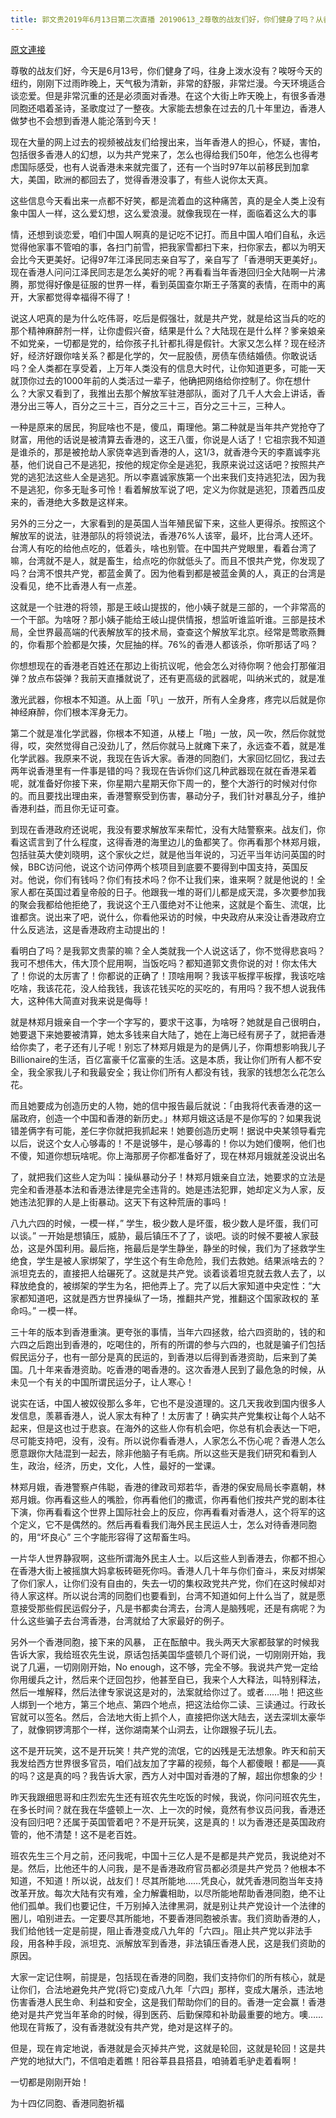 ```yaml
---
title: 郭文贵2019年6月13日第二次直播 20190613_2尊敬的战友们好，你们健身了吗？从香港反送中抗议运动看到了．人心．信仰．虚假．欺骗．各种人性的表演，共产党的邪恶远远超出人们的想象，对14亿同胞和香港人民的威胁和残害程度……
---
```


[原文連接](https://gnews.org/ThreadView/53482630)

尊敬的战友们好，今天是6月13号，你们健身了吗，往身上泼水没有？唉呀今天的纽约，刚刚下过雨昨晚上，天气极为清新，非常的舒服，非常烂漫。今天环境适合谈恋爱。但是非常沉重的还是必须面对香港。在这个大街上昨天晚上，有很多香港同胞还唱着圣诗，圣歌度过了一整夜。大家能去想象在过去的几十年里边，香港人做梦也不会想到香港人能沦落到今天！ 


现在大量的网上过去的视频被战友们给搜出来，当年香港人的担心，怀疑，害怕，包括很多香港人的幻想，以为共产党来了，怎么也得给我们50年，他怎么也得考虑国际感受，也有人说香港未来就完蛋了，还有一个当时97年以前移民到加拿大，美国，欧洲的都回去了，觉得香港没事了，有些人说你太天真。 


这些信息今天看出来一点都不好笑，都是流着血的这种痛苦，真的是全人类上没有象中国人一样，这么爱幻想，这么爱浪漫。就像我现在一样，面临着这么大的事

情，还想到谈恋爱，咱们中国人啊真的是记吃不记打。而且中国人咱们自私，永远觉得他家事不管咱的事，各扫门前雪，把我家雪都扫下来，扫你家去，都以为明天会比今天更美好。记得97年江泽民同志亲自写了，亲自写了「香港明天更美好」。现在香港人问问江泽民同志是怎么美好的呢？再看看当年香港回归全大陆啊一片沸腾，那觉得好像是征服的世界一样，看到英国查尔斯王子落寞的表情，在雨中的离开，大家都觉得幸福得不得了！ 


说这人吧真的是为什么吃伟哥，吃后是假强壮，就是共产党，就是给这当兵的吃的那个精神麻醉剂一样，让你虚假兴奋，结果是什么？大陆现在是什么样？爹亲娘亲不如党亲，一切都是党的，给你孩子扎针都扎得是假针。大家又怎么样？现在经济好，经济好跟你啥关系？都是化学的，欠一屁股债，房债车债结婚债。你敢说话吗？全人类都在享受着，上万年人类没有的信息大时代，让你知道更多，可能一天就顶你过去的1000年前的人类活过一辈子，他确把网络给你控制了。你在想什么？大家又看到了，我推出去那个解放军驻港部队，面对了几千人大会上讲话，香港分出三等人，百分之三十三，百分之三十三，百分之三十三，三种人。 


一种是原来的居民，狗屁啥也不是，傻瓜，甭理他。第二种就是当年共产党抢夺了财富，用他的话说是被清算去香港的，这王八蛋，你说是人话了！它祖宗我不知道是谁杀的，那是被抢劫人家侥幸逃到香港的人，这1/3，就香港今天的李嘉诚李兆基，他们说自己不是逃犯，按他的规定你全是逃犯，我原来说过这话吧？按照共产党的逃犯法这些人全是逃犯。所以李嘉诚家族第一个出来我们支持逃犯法，因为我不是逃犯，你多无耻多可怜！看着解放军说了吧，定义为你就是逃犯，顶着西瓜皮来的，香港绝大多数是这样来。 


另外的三分之一，大家看到的是英国人当年殖民留下来，这些人更得杀。按照这个解放军的说法，驻港部队的将领说法，香港76%人该宰，最坏，比台湾人还坏。台湾人有吃的给他点吃的，低着头，啥也别管。在中国共产党眼里，看着台湾了嘛，台湾就不是人，就是畜生，给点吃的你就低头了。而且不恨共产党，你发现了吗？台湾不恨共产党，都蓝金黄了。因为他看到都是被蓝金黄的人，真正的台湾是没看见，绝不比香港人有一点差。 


这就是一个驻港的将领，那是王岐山提拔的，他小姨子就是三部的，一个非常高的一个干部。为啥呀？那小姨子能给王岐山提供情报，想监听谁监听谁。三部是技术局，全世界最高端的代表解放军的技术局，查查这个解放军北京。经常是莺歌燕舞的，你看那个脸都是欠揍，欠屁抽的样。76%的香港人都该杀，你听那话了吗？ 

你想想现在的香港老百姓还在那边上街抗议呢，他会怎么对待你啊？他会打那催泪弹？放点布袋弹？我前天直播就说了，还有更高级的武器呢，叫纳米式的，就是准

激光武器，你根本不知道。从上面「叭」一放开，所有人全身疼，疼完以后就是你神经麻醉，你们根本浑身无力。 

  

第二个就是准化学武器，你根本不知道，从楼上「啪」一放，风一吹，然后你就觉得，哎，突然觉得自己没劲儿了，然后你就马上就瘫下来了，永远查不着，就是准化学武器。我原来不说，我现在告诉大家。香港的同胞们，大家回忆回忆，我过去两年说香港里有一件事是错的吗？我现在告诉你们这几种武器现在就在香港呆着呢，就准备好你接下来，你星期六星期天你下周一的，整个大游行的时候对付你的。而且要找出理由来，香港警察受到伤害，暴动分子，我们针对暴乱分子，维护香港利益，而且你无证可查。 

  

到现在香港政府还说呢，我没有要求解放军来帮忙，没有大陆警察来。战友们，你看这谎言到了什么程度，这得香港的海里边儿的鱼都笑了。你再看那个林郑月娥，包括驻英大使刘晓明，这个家伙之烂，就是他当年说的，习近平当年访问英国的时候，BBC访问他，说这个访问停两个核项目到底要不要得到中国支持，英国反对。他说，你们有钱吗？你们有技术吗？你不让我们来，谁来啊？就是他说的！全家人都在英国过着皇帝般的日子。他跟我一堆的哥们儿都是成天混，多次要参加我的聚会我都给他拒绝了，我说这个王八蛋绝对不让他来，这就是个畜生、流氓，比谁都贪。说出来了吧，说什么，你看他采访的时候，中央政府从来没让香港政府立什么反逃法，这是香港政府主动提出的！ 

  

看明白了吗？是我郭文贵蒙的嘛？全人类就我一个人说这话了，你不觉得悲哀吗？我可不想伟大，伟大顶个屁用啊，当饭吃吗？都知道郭文贵你说的对！你太伟大了！你说的太厉害了！你都说的正确了！顶啥用啊？我该平板撑平板撑，我该吃啥吃啥，我该花花，没人给我钱，我该花钱买吃的买吃的，有用吗？我不想人说我伟大，这种伟大简直对我来说是侮辱！ 

  

就是林郑月娥亲自一个字一个字写的，要求干这事，为啥呀？她就是自己很明白，她要退下来她要被清算，她太多钱来自大陆了，她在上海已经有房子了，就把香港给你卖了，老子还有儿子呢！别忘了林郑月娥是为的是俩儿子，你甭想影响我儿子Billionaire的生活，百亿富豪千亿富豪的生活。这是本质，我让你们所有人都不安全，我全家我儿子和我最安全；我让你们所有人都没有钱，我家的钱想怎么花怎么花。 


而且她要成为创造历史的人物，她的信中报告最后就说：「由我将代表香港的这一届政府，创造一个中国和香港的新历史。」林郑月娥这话是不是你写的？如果我说错差俩字有可能，差仨字你就把我抓起来！她要创造历史啊！据说中央某领导看完以后，说这个女人心够毒的！不是说够牛，是心够毒的！你以为她们傻啊，他们也不傻，知道你想玩啥呢。你上海那房子你都准备好了，现在林郑月娥就差没说出名

了，就把我们这些人定为叫：操纵暴动分子！林郑月娥亲自立法，她要求的立法是完全和香港基本法和香港法律是完全违背的。她是违法犯罪，她却定义为人家，反她违法犯罪的人是上街暴动。这天下有这种荒唐的事吗！ 


八九六四的时候，一模一样，” 学生，极少数人是坏蛋，极少数人是坏蛋，我们可以谈。” 一开始是想镇压，威胁，最后镇压不了了，谈吧。谈的时候不要被人家鼓怂，这是外国利用。最后拖，拖最后是学生静坐，静坐的时候，我们为了拯救学生绝食，学生是被人家绑架了，学生这个有生命危险，我们去救她。结果派啥去的？派坦克去的，直接把人给碾死了。这就是共产党。谈着谈着坦克就去救人去了，以释放绝食的，被绑架的学生为名，把他弄上了。完了以后大家知道中央定性：“大家都知道吧，这就是西方世界操纵了一场，推翻共产党，推翻这个国家政权的 革命吗。” 一模一样。 


三十年的版本到香港重演。更夸张的事情，当年六四拯救，给六四资助的，钱的和六四之后跑出到香港的，吃喝住的，所有的所谓的参与六四的，也就是骗子们包括假民运分子，也有一部分是真的民运的，到香港以后得到香港资助，后来到了美国。几十年来香港资助。吃香港的喝香港的。这次香港人民到了最危急的时候，从未见一个有关的中国所谓民运分子，让人寒心！ 


说实在话，中国人被奴役那么多年，它也不是没道理的。这几天我收到国内很多人发信息，羡慕香港人，说人家太有种了！太厉害了！确实共产党集权让每个人站不起来，但是这也过于悲哀。在海外的这些人你有机会吧，你总有机会表达一下吧，尽可能支持吧，没有，没有。所以说你看香港人，人家怎么不伤心呢？香港人怎么愿意跟你大陆混到一起去，除非他脑子有毛病。所以这些天是我们研究和看到人生，政治，经济，历史，文化，人性，最好的一堂课。 


林郑月娥，香港警察卢伟聪，香港的律政司郑若华，香港的保安局局长李嘉朝，林郑月娥。你再看这些人的嘴脸，你再看他们的撒谎，你再看他们按共产党的剧本往下演，你再看看这个世界上国际社会上的反应，你再看看对香港人，这个将军的这个定义，它不是偶然的。然后再看看我们海外民主民运人士，怎么对待香港同胞的，用“坏良心” 三个字能形容得了这帮畜生吗。 


一片华人世界静寂啊，这些所谓海外民主人士。以后这些人到香港去，你都不担心在香港大街上被摇旗大妈拿板砖砸死你吗。香港人几十年与你们奋斗，来反对绑架了你们家人，让你们没有自由的，失去一切的集权政党共产党，你们在这时候却对待人家这样。所以说台湾的同胞们也要看到，台湾不知道如何上什么当了，就是愿意接受那些假民运假分子，凡是书都卖台湾去，台湾人是脑残呢，还是有病呢？为什么这些骗子去台湾香港，台湾就给了大家最好的例子。 


另外一个香港同胞，接下来的风暴， 正在酝酿中。我头两天大家都鼓掌的时候我告诉大家，我给班农先生说，原话包括美国华盛顿几个哥们说，一切刚刚开始，我说了几遍，一切刚刚开始，No enough，这不够，完全不够。我说共产党一定给你用缓兵之计，然后来个迂回包抄，他甚至自已，我来个人大释法，叫特别释法，然后一堆解释，然后法律专家说这是对的，法案就给你过了。或者……啪！把这些人绑到一个地方，第三个地点、第四个地点，把这法给你二读、三读通过。行政长官就可以签名。然后，合法地大街上抓个人，直接把你送大陆去，送去深圳太豪华了，就像铜锣湾那个一样，送你湖南某个山洞去，让你跟猴子玩儿去。 


这不是开玩笑，这不是开玩笑！共产党的流氓，它的凶残是无法想象。昨天和前天我发给西方世界很多官员，咱们战友加了字幕的视频，每个人都傻眼！都是——真的吗？这是真的吗？我告诉大家，西方人对中国对香港的了解，超出你想象的少！ 

昨天我跟细思哥和庄烈宏先生还有班农先生吃饭的时候，我说，你问问班农先生，在多长时间？就在我在华盛顿上一次、上一次的时候，竟然有参议员问我，香港还没有回归吧？还属于英国管着吧？不是开玩笑，这是真的！以为香港还是英国政府管的，他不清楚！这不是老百姓。 


班农先生三个月之前，还问我呢，中国十三亿人是不是都是共产党员，我说绝对不是。然后，比他还牛的人问我，是不是香港政府官员都必须是共产党员？他根本不知道，不知道！所以说，战友们！尽其所能地……凭良心，就凭香港同胞当年支持改革开放。每次大陆有灾有难，全力解囊相助，以尽所能地帮助香港同胞，绝不让他们孤单。我们也要记住，千万别掉入法律黑洞，就是别让共产党设计一个法律的圈儿，咱别进去。一定要尽其所能地，不要香港同胞被杀害。我们资助香港的人，我们给他钱一定是前提，阻止香港变成八九年的「六四」。阻止共产党以非法手段，用各种手段，派坦克、派解放军到香港，非法镇压香港人民，这是我们资助的原因。 


大家一定记住啊，前提是，包括现在香港的同胞，我们支持你们的所有核心，就是让你们，合法地避免共产党(将它)变成八九年「六四」那样，变成大屠杀，违法地伤害香港人民生命、利益和安全，这是我们帮助你们的目的。香港一定会赢！香港绝对是共产党当年革命的时候，得到医药、后勤保障和补助最重要的地方。噢……他现在背叛了，没有香港就没有共产党，绝对是这样子的。 


但是，现在肯定地说，香港就是会灭掉共产党，这就是轮回，这就是轮回！这是共产党的地狱大门，不信咱走着瞧！阳谷莘县县搭县，咱骑着毛驴走着看啊！ 


一切都是刚刚开始！ 

为十四亿同胞、香港同胞祈福
